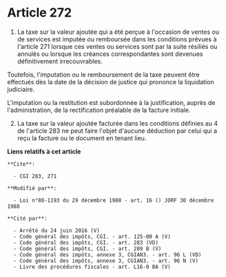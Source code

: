 # Article 272

1. La taxe sur la valeur ajoutée qui a été perçue à l'occasion de ventes ou de services est imputée ou remboursée dans les
conditions prévues à l'article 271 lorsque ces ventes ou services sont par la suite résiliés ou annulés ou lorsque les
créances correspondantes sont devenues définitivement irrecouvrables.

Toutefois, l'imputation ou le remboursement de la taxe peuvent être effectués dès la date de la décision de justice qui
prononce la liquidation judiciaire.

L'imputation ou la restitution est subordonnée à la justification, auprès de l'administration, de la rectification préalable
de la facture initiale.

2. La taxe sur la valeur ajoutée facturée dans les conditions définies au 4 de l'article 283 ne peut faire l'objet d'aucune
déduction par celui qui a reçu la facture ou le document en tenant lieu.

**Liens relatifs à cet article**

	**Cite**:

	  - CGI 283, 271

	**Modifié par**:

	  - Loi n°88-1193 du 29 décembre 1988 - art. 16 () JORF 30 décembre 1988

	**Cité par**:

	  - Arrêté du 24 juin 2016 (V)
	  - Code général des impôts, CGI. - art. 125-00 A (V)
	  - Code général des impôts, CGI. - art. 283 (VD)
	  - Code général des impôts, CGI. - art. 289 B (V)
	  - Code général des impôts, annexe 3, CGIAN3. - art. 96 L (VD)
	  - Code général des impôts, annexe 3, CGIAN3. - art. 96 N (V)
	  - Livre des procédures fiscales - art. L16-0 BA (V)
